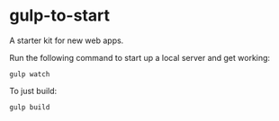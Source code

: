 # gulp-to-start
A starter kit for new web apps.

Run the following command to start up a local server and get working:
```
gulp watch
```

To just build:
```
gulp build
```